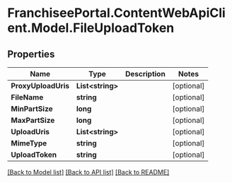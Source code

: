 # FranchiseePortal.ContentWebApiClient.Model.FileUploadToken

## Properties

Name | Type | Description | Notes
------------ | ------------- | ------------- | -------------
**ProxyUploadUris** | **List&lt;string&gt;** |  | [optional] 
**FileName** | **string** |  | [optional] 
**MinPartSize** | **long** |  | [optional] 
**MaxPartSize** | **long** |  | [optional] 
**UploadUris** | **List&lt;string&gt;** |  | [optional] 
**MimeType** | **string** |  | [optional] 
**UploadToken** | **string** |  | [optional] 

[[Back to Model list]](../README.md#documentation-for-models) [[Back to API list]](../README.md#documentation-for-api-endpoints) [[Back to README]](../README.md)

